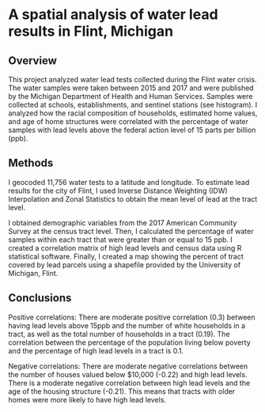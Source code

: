 # A spatial analysis of water lead results in Flint, Michigan

## Overview

This project analyzed water lead tests collected during the Flint water crisis. The water samples were taken between 2015 and 2017 and were published by the Michigan Department of Health and Human Services. Samples were collected at schools, establishments, and sentinel stations (see histogram). I analyzed how the racial composition of households, estimated home values, and age of home structures were correlated with the percentage of water samples with lead levels above the federal action level of 15 parts per billion (ppb).

## Methods

I geocoded 11,756 water tests to a latitude and longitude. To estimate lead results for the city of Flint, I used Inverse Distance Weighting (IDW) Interpolation and Zonal Statistics to obtain the mean level of lead at the tract level.

I obtained demographic variables from the 2017 American Community Survey at the census tract level. Then, I calculated the percentage of water samples within each tract that were greater than or equal to 15 ppb. I created a correlation matrix of high lead levels and census data using R statistical software. Finally, I created a map showing the percent of tract covered by lead parcels using a shapefile provided by the University of Michigan, Flint.


## Conclusions

Positive correlations:
There are moderate positive correlation (0.3) between having lead levels above 15ppb and the number of white households in a tract, as well as the total number of households in a tract (0.19). The correlation between the percentage of the population living below poverty and the percentage of high lead levels in a tract is 0.1.

Negative correlations:
There are moderate negative correlations between the number of houses valued below $10,000 (-0.22) and high lead levels. There is a moderate negative correlation between high lead levels and the age of the housing structure (-0.21). This means that tracts with older homes were more likely to have high lead levels.
